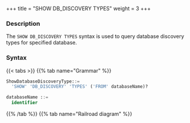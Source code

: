 +++
title = "SHOW DB_DISCOVERY TYPES"
weight = 3
+++

### Description

The `SHOW DB_DISCOVERY TYPES` syntax is used to query database discovery types for specified database.

### Syntax

{{< tabs >}}
{{% tab name="Grammar" %}}
```sql
ShowDatabaseDiscoveryType::=
  'SHOW' 'DB_DISCOVERY' 'TYPES' ('FROM' databaseName)?

databaseName ::=
  identifier
```
{{% /tab %}}
{{% tab name="Railroad diagram" %}}
<iframe frameborder="0" name="diagram" id="diagram" width="100%" height="100%"></iframe>
{{% /tab %}}
{{< /tabs >}}

### Supplement

- When `databaseName` is not specified, the default is the currently used `DATABASE`. If `DATABASE` is not used, `No database selected` will be prompted.

### Return value description

| Column                   | Description                        |
| ------------------------ | -----------------------------------|
| name                     | Database discovery type name       |
| type                     | Database discovery type category   |
| props                    | Database discovery type properties |




### Example

- Query database discovery types for specified database.

```sql
SHOW DB_DISCOVERY TYPES FROM discovery_db;
```

```sql
mysql> SHOW DB_DISCOVERY TYPES FROM discovery_db;
+-------------------+-----------+---------------------------------------------------+
| name              | type      | props                                             |
+-------------------+-----------+---------------------------------------------------+
| group_0_MySQL.MGR | MySQL.MGR | {group-name=667edd3c-02ec-11ea-9bb3-080027e39bd2} |
+-------------------+-----------+---------------------------------------------------+
1 row in set (0.01 sec)
```

- Query database discovery types for current database.

```sql
SHOW DB_DISCOVERY TYPES;
```

```sql
mysql> SHOW DB_DISCOVERY TYPES;
+-------------------+-----------+---------------------------------------------------+
| name              | type      | props                                             |
+-------------------+-----------+---------------------------------------------------+
| group_0_MySQL.MGR | MySQL.MGR | {group-name=667edd3c-02ec-11ea-9bb3-080027e39bd2} |
+-------------------+-----------+---------------------------------------------------+
1 row in set (0.00 sec)
```

### Reserved word

`SHOW`, `DB_DISCOVERY`, `TYPES`, `FROM`

### Related links

- [Reserved word](/en/user-manual/shardingsphere-proxy/distsql/syntax/reserved-word/)
